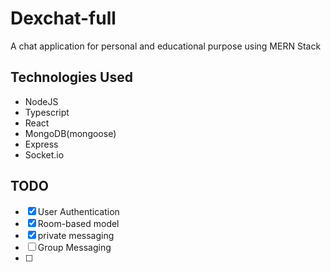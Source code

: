# Dexchat-full 
A chat application for personal and educational purpose using MERN Stack
## Technologies Used
- NodeJS
- Typescript
- React
- MongoDB(mongoose)
- Express
- Socket.io
## TODO
- [x] User Authentication
- [x] Room-based model
- [x] private messaging
- [ ] Group Messaging
- [ ] 
